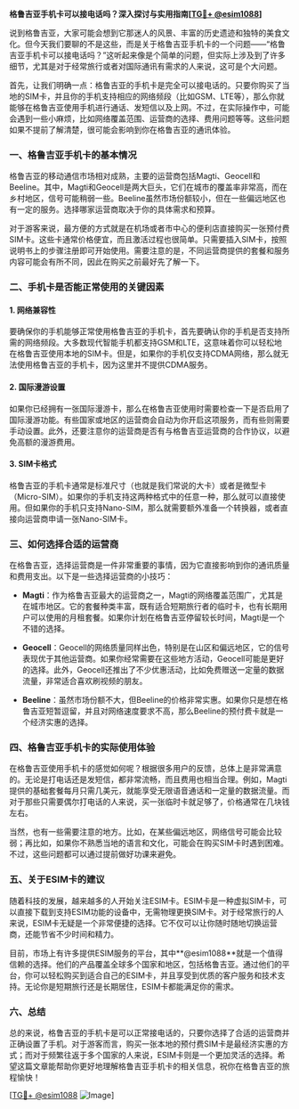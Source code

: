 **格鲁吉亚手机卡可以接电话吗？深入探讨与实用指南[[TG💪+ @esim1088](https://t.me/s/esim1088)]**

说到格鲁吉亚，大家可能会想到它那迷人的风景、丰富的历史遗迹和独特的美食文化。但今天我们要聊的不是这些，而是关于格鲁吉亚手机卡的一个问题——“格鲁吉亚手机卡可以接电话吗？”这听起来像是个简单的问题，但实际上涉及到了许多细节，尤其是对于经常旅行或者对国际通讯有需求的人来说，这可是个大问题。

首先，让我们明确一点：格鲁吉亚的手机卡是完全可以接电话的。只要你购买了当地的SIM卡，并且你的手机支持相应的网络频段（比如GSM、LTE等），那么你就能够在格鲁吉亚使用手机进行通话、发短信以及上网。不过，在实际操作中，可能会遇到一些小麻烦，比如网络覆盖范围、运营商的选择、费用问题等等。这些问题如果不提前了解清楚，很可能会影响到你在格鲁吉亚的通讯体验。

### **一、格鲁吉亚手机卡的基本情况**

格鲁吉亚的移动通信市场相对成熟，主要的运营商包括Magti、Geocell和Beeline。其中，Magti和Geocell是两大巨头，它们在城市的覆盖率非常高，而在乡村地区，信号可能稍弱一些。Beeline虽然市场份额较小，但在一些偏远地区也有一定的服务。选择哪家运营商取决于你的具体需求和预算。

对于游客来说，最方便的方式就是在机场或者市中心的便利店直接购买一张预付费SIM卡。这些卡通常价格便宜，而且激活过程也很简单。只需要插入SIM卡，按照说明书上的步骤注册即可开始使用。需要注意的是，不同运营商提供的套餐和服务内容可能会有所不同，因此在购买之前最好先了解一下。

### **二、手机卡是否能正常使用的关键因素**

#### **1. 网络兼容性**
要确保你的手机能够正常使用格鲁吉亚的手机卡，首先要确认你的手机是否支持所需的网络频段。大多数现代智能手机都支持GSM和LTE，这意味着你可以轻松地在格鲁吉亚使用本地的SIM卡。但是，如果你的手机仅支持CDMA网络，那么就无法使用格鲁吉亚的手机卡，因为这里并不提供CDMA服务。

#### **2. 国际漫游设置**
如果你已经拥有一张国际漫游卡，那么在格鲁吉亚使用时需要检查一下是否启用了国际漫游功能。有些国家或地区的运营商会自动为你开启这项服务，而有些则需要手动设置。此外，还要注意你的运营商是否有与格鲁吉亚运营商的合作协议，以避免高额的漫游费用。

#### **3. SIM卡格式**
格鲁吉亚的手机卡通常是标准尺寸（也就是我们常说的大卡）或者是微型卡（Micro-SIM）。如果你的手机支持这两种格式中的任意一种，那么就可以直接使用。但如果你的手机只支持Nano-SIM，那么就需要额外准备一个转换器，或者直接向运营商申请一张Nano-SIM卡。

### **三、如何选择合适的运营商**

在格鲁吉亚，选择运营商是一件非常重要的事情，因为它直接影响到你的通讯质量和费用支出。以下是一些选择运营商的小技巧：

- **Magti**：作为格鲁吉亚最大的运营商之一，Magti的网络覆盖范围广，尤其是在城市地区。它的套餐种类丰富，既有适合短期旅行者的临时卡，也有长期用户可以使用的月租套餐。如果你计划在格鲁吉亚停留较长时间，Magti是一个不错的选择。
  
- **Geocell**：Geocell的网络质量同样出色，特别是在山区和偏远地区，它的信号表现优于其他运营商。如果你经常需要在这些地方活动，Geocell可能是更好的选择。此外，Geocell还推出了不少优惠活动，比如免费赠送一定量的数据流量，非常适合喜欢刷视频的朋友。

- **Beeline**：虽然市场份额不大，但Beeline的价格非常实惠。如果你只是想在格鲁吉亚短暂逗留，并且对网络速度要求不高，那么Beeline的预付费卡就是一个经济实惠的选择。

### **四、格鲁吉亚手机卡的实际使用体验**

在格鲁吉亚使用手机卡的感觉如何呢？根据很多用户的反馈，总体上是非常满意的。无论是打电话还是发短信，都非常流畅，而且费用也相当合理。例如，Magti提供的基础套餐每月只需几美元，就能享受无限语音通话和一定量的数据流量。而对于那些只需要偶尔打电话的人来说，买一张临时卡就足够了，价格通常在几块钱左右。

当然，也有一些需要注意的地方。比如，在某些偏远地区，网络信号可能会比较弱；再比如，如果你不熟悉当地的语言和文化，可能会在购买SIM卡时遇到困难。不过，这些问题都可以通过提前做好功课来避免。

### **五、关于ESIM卡的建议**

随着科技的发展，越来越多的人开始关注ESIM卡。ESIM卡是一种虚拟SIM卡，可以直接下载到支持ESIM功能的设备中，无需物理更换SIM卡。对于经常旅行的人来说，ESIM卡无疑是一个非常便捷的选择。它不仅可以让你随时随地切换运营商，还能节省不少时间和精力。

目前，市场上有许多提供ESIM服务的平台，其中**@esim1088**就是一个值得信赖的选择。他们的产品覆盖全球多个国家和地区，包括格鲁吉亚。通过他们的平台，你可以轻松购买到适合自己的ESIM卡，并且享受到优质的客户服务和技术支持。无论你是短期旅行还是长期居住，ESIM卡都能满足你的需求。

### **六、总结**

总的来说，格鲁吉亚的手机卡是可以正常接电话的，只要你选择了合适的运营商并正确设置了手机。对于游客而言，购买一张本地的预付费SIM卡是最经济实惠的方式；而对于频繁往返于多个国家的人来说，ESIM卡则是一个更加灵活的选择。希望这篇文章能帮助你更好地理解格鲁吉亚手机卡的相关信息，祝你在格鲁吉亚的旅程愉快！

[[TG💪+ @esim1088](https://t.me/s/esim1088) ![Image](https://i.postimg.cc/4NQfJmqS/Snipaste-2025-05-13-00-14-12.png)]